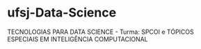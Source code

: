 # ufsj-Data-Science
TECNOLOGIAS PARA DATA SCIENCE - Turma: SPCOI e TÓPICOS ESPECIAIS EM INTELIGÊNCIA COMPUTACIONAL
